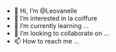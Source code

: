 - 👋 Hi, I’m @Leovanelle
- 👀 I’m interested in la coiffure 
- 🌱 I’m currently learning ...
- 💞️ I’m looking to collaborate on ...
- 📫 How to reach me ...

<!---
Leovanelle/Leovanelle is a ✨ special ✨ repository because its `README.md` (this file) appears on your GitHub profile.
You can click the Preview link to take a look at your changes.
--->

